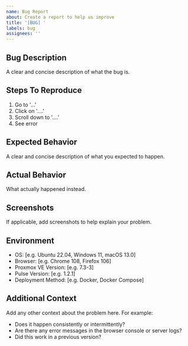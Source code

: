 ```yaml
---
name: Bug Report
about: Create a report to help us improve
title: '[BUG] '
labels: bug
assignees: ''
---
```


## Bug Description
A clear and concise description of what the bug is.

## Steps To Reproduce
1. Go to '...'
2. Click on '....'
3. Scroll down to '....'
4. See error

## Expected Behavior
A clear and concise description of what you expected to happen.

## Actual Behavior
What actually happened instead.

## Screenshots
If applicable, add screenshots to help explain your problem.

## Environment
- OS: [e.g. Ubuntu 22.04, Windows 11, macOS 13.0]
- Browser: [e.g. Chrome 108, Firefox 106]
- Proxmox VE Version: [e.g. 7.3-3]
- Pulse Version: [e.g. 1.2.1]
- Deployment Method: [e.g. Docker, Docker Compose]

## Additional Context
Add any other context about the problem here. For example:
- Does it happen consistently or intermittently?
- Are there any error messages in the browser console or server logs?
- Did this work in a previous version? 